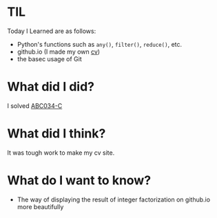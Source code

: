 # TIL
Today I Learned are as follows:

- Python's functions such as `any()`, `filter()`, `reduce()`, etc.
- github.io (I made my own [cv](https://pullmay.github.io/cv/))
- the basec usage of Git 

# What did I did?
I solved [ABC034-C](https://atcoder.jp/contests/abc034/tasks/abc034_c) 

# What did I think?
It was tough work to make my cv site.

# What do I want to know?

- The way of displaying the result of integer factorization on github.io more beautifully
